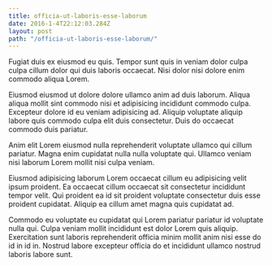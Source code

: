 ```yaml
---
title: officia-ut-laboris-esse-laborum
date: 2016-1-4T22:12:03.284Z
layout: post
path: "/officia-ut-laboris-esse-laborum/"
---
```


Fugiat duis ex eiusmod eu quis. Tempor sunt quis in veniam dolor culpa culpa cillum dolor qui duis laboris occaecat. Nisi dolor nisi dolore enim commodo aliqua Lorem.

Eiusmod eiusmod ut dolore dolore ullamco anim ad duis laborum. Aliqua aliqua mollit sint commodo nisi et adipisicing incididunt commodo culpa. Excepteur dolore id eu veniam adipisicing ad. Aliquip voluptate aliquip labore quis commodo culpa elit duis consectetur. Duis do occaecat commodo duis pariatur.

Anim elit Lorem eiusmod nulla reprehenderit voluptate ullamco qui cillum pariatur. Magna enim cupidatat nulla nulla voluptate qui. Ullamco veniam nisi laborum Lorem mollit nisi culpa veniam.

Eiusmod adipisicing laborum Lorem occaecat cillum eu adipisicing velit ipsum proident. Ea occaecat cillum occaecat sit consectetur incididunt tempor velit. Qui proident ea id sit proident voluptate consectetur duis esse proident cupidatat. Aliquip ea cillum amet magna quis cupidatat ad.

Commodo eu voluptate eu cupidatat qui Lorem pariatur pariatur id voluptate nulla qui. Culpa veniam mollit incididunt est dolor Lorem quis aliquip. Exercitation sunt laboris reprehenderit officia minim mollit anim nisi esse do id in id in. Nostrud labore excepteur officia do et incididunt ullamco nostrud laboris labore sunt.